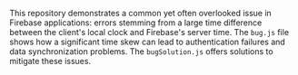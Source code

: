 This repository demonstrates a common yet often overlooked issue in Firebase applications: errors stemming from a large time difference between the client's local clock and Firebase's server time.  The `bug.js` file shows how a significant time skew can lead to authentication failures and data synchronization problems.  The `bugSolution.js` offers solutions to mitigate these issues.
